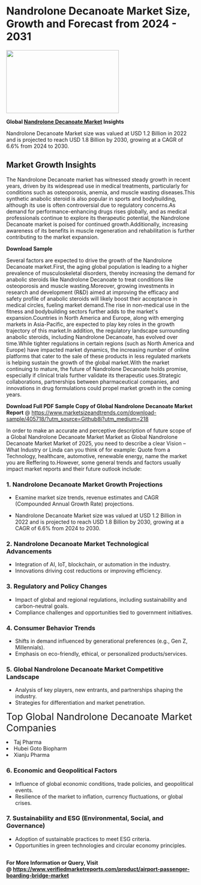 <H1>Nandrolone Decanoate Market Size, Growth and Forecast from 2024 - 2031</H1><img class="aligncenter size-medium wp-image-584254" src="https://thirdeyenews.in/wp-content/uploads/2024/09/Global-Market-Research-300x168.jpeg" alt="" width="300" height="168" /><p><strong>Global&nbsp;<a href="https://www.marketsizeandtrends.com/download-sample/405718/?utm_source=Github8j?utm_medium=218">Nandrolone Decanoate Market</a> Insights</strong></p><p>Nandrolone Decanoate Market size was valued at USD 1.2 Billion in 2022 and is projected to reach USD 1.8 Billion by 2030, growing at a CAGR of 6.6% from 2024 to 2030.</p><p><h2>Market Growth Insights</h2> <p>The Nandrolone Decanoate market has witnessed steady growth in recent years, driven by its widespread use in medical treatments, particularly for conditions such as osteoporosis, anemia, and muscle wasting diseases.This synthetic anabolic steroid is also popular in sports and bodybuilding, although its use is often controversial due to regulatory concerns.As demand for performance-enhancing drugs rises globally, and as medical professionals continue to explore its therapeutic potential, the Nandrolone Decanoate market is poised for continued growth.Additionally, increasing awareness of its benefits in muscle regeneration and rehabilitation is further contributing to the market expansion.</p> <p><strong>Download Sample</strong></p> <p>Several factors are expected to drive the growth of the Nandrolone Decanoate market.First, the aging global population is leading to a higher prevalence of musculoskeletal disorders, thereby increasing the demand for anabolic steroids like Nandrolone Decanoate to treat conditions like osteoporosis and muscle wasting.Moreover, growing investments in research and development (R&D) aimed at improving the efficacy and safety profile of anabolic steroids will likely boost their acceptance in medical circles, fueling market demand.The rise in non-medical use in the fitness and bodybuilding sectors further adds to the market's expansion.Countries in North America and Europe, along with emerging markets in Asia-Pacific, are expected to play key roles in the growth trajectory of this market.In addition, the regulatory landscape surrounding anabolic steroids, including Nandrolone Decanoate, has evolved over time.While tighter regulations in certain regions (such as North America and Europe) have impacted market dynamics, the increasing number of online platforms that cater to the sale of these products in less regulated markets is helping sustain the growth of the global market.With the market continuing to mature, the future of Nandrolone Decanoate holds promise, especially if clinical trials further validate its therapeutic uses.Strategic collaborations, partnerships between pharmaceutical companies, and innovations in drug formulations could propel market growth in the coming years.</p> <p><span class=""><strong>Download Full PDF Sample Copy of Global Nandrolone Decanoate Market Report</strong> @ <a href="https://www.marketsizeandtrends.com/download-sample/405718/?utm_source=Github8j?utm_medium=218" target="_blank">https://www.marketsizeandtrends.com/download-sample/405718/?utm_source=Github8j?utm_medium=218</a></span></p><p>In order to make an accurate and perceptive description of future scope of a Global&nbsp;Nandrolone Decanoate Market Market as Global&nbsp;Nandrolone Decanoate Market Market of 2025, you need to describe a clear Vision &ndash; What Industry or Linda can you think of for example: Quote from a Technology, healthcare, automotive, renewable energy, name the market you are Reffering to.However, some general trends and factors usually impact market reports and their future outlook include:</p><h3>1.&nbsp;<strong>Nandrolone Decanoate Market Growth Projections</strong></h3><ul><li>Examine market size trends, revenue estimates and CAGR (Compounded Annual Growth Rate) projections.</li><li><p>Nandrolone Decanoate Market size was valued at USD 1.2 Billion in 2022 and is projected to reach USD 1.8 Billion by 2030, growing at a CAGR of 6.6% from 2024 to 2030.</p></li></ul><h3>2.&nbsp;<strong>Nandrolone Decanoate Market Technological Advancements</strong></h3><ul><li>Integration of AI, IoT, blockchain, or automation in the industry.</li><li>Innovations driving cost reductions or improving efficiency.</li></ul><h3>3.&nbsp;<strong>Regulatory and Policy Changes</strong></h3><ul><li>Impact of global and regional regulations, including sustainability and carbon-neutral goals.</li><li>Compliance challenges and opportunities tied to government initiatives.</li></ul><h3>4.&nbsp;<strong>Consumer Behavior Trends</strong></h3><ul><li>Shifts in demand influenced by generational preferences (e.g., Gen Z, Millennials).</li><li>Emphasis on eco-friendly, ethical, or personalized products/services.</li></ul><h3>5.&nbsp;<strong>Global Nandrolone Decanoate Market Competitive Landscape</strong></h3><ul><li>Analysis of key players, new entrants, and partnerships shaping the industry.</li><li>Strategies for differentiation and market penetration.</li></ul><p data-pm-slice="1 1 []"><span style="color: inherit; font-family: inherit; font-size: 25px;">Top Global Nandrolone Decanoate Market Companies</span></p><div class="" data-test-id=""><p><li>Taj Pharma</li><li> Hubei Goto Biopharm</li><li> Xianju Pharma</li></p></div><h3>6.&nbsp;<strong>Economic and Geopolitical Factors</strong></h3><ul><li>Influence of global economic conditions, trade policies, and geopolitical events.</li><li>Resilience of the market to inflation, currency fluctuations, or global crises.</li></ul><h3>7.&nbsp;<strong>Sustainability and ESG (Environmental, Social, and Governance)</strong></h3><ul><li>Adoption of sustainable practices to meet ESG criteria.</li><li>Opportunities in green technologies and circular economy principles.</li></ul><h2><strong style="font-size: 14px;">For More Information or Query, Visit @&nbsp;</strong><a style="background-color: #ffffff; font-size: 14px;" href="https://www.marketsizeandtrends.com/report/nandrolone-decanoate-market/" target="_blank">https://www.verifiedmarketreports.com/product/airport-passenger-boarding-bridge-market</a></h2>